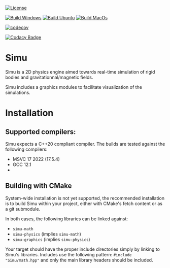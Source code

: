 [![License](https://img.shields.io/github/license/Matthieu-Beauchamp/Simu)](https://github.com/Matthieu-Beauchamp/Simu/blob/master/LICENSE)

[![Build Windows](https://github.com/Matthieu-Beauchamp/Simu/actions/workflows/build_windows.yml/badge.svg)](https://github.com/Matthieu-Beauchamp/Simu/actions/workflows/build_windows.yml)
[![Build Ubuntu](https://github.com/Matthieu-Beauchamp/Simu/actions/workflows/build_ubuntu.yml/badge.svg)](https://github.com/Matthieu-Beauchamp/Simu/actions/workflows/build_ubuntu.yml)
[![Build MacOs](https://github.com/Matthieu-Beauchamp/Simu/actions/workflows/build_macos.yml/badge.svg)](https://github.com/Matthieu-Beauchamp/Simu/actions/workflows/build_macos.yml)

[![codecov](https://codecov.io/gh/Matthieu-Beauchamp/Simu/branch/master/graph/badge.svg?token=AYAKQV1UZI)](https://codecov.io/gh/Matthieu-Beauchamp/Simu)

[![Codacy Badge](https://app.codacy.com/project/badge/Grade/6eae28fc833d47f8858fc4fbe3328dff)](https://app.codacy.com/gh/Matthieu-Beauchamp/Simu/dashboard?utm_source=gh&utm_medium=referral&utm_content=&utm_campaign=Badge_grade)


# Simu
Simu is a 2D physics engine aimed towards real-time simulation of rigid bodies and
gravitationnal/magnetic fields.

Simu includes a graphics modules to facilitate visualization of the simulations.


# Installation

## Supported compilers:
Simu expects a C++20 compliant compiler. The builds are tested against the following compilers:
- MSVC 17 2022 (17.5.4)
- GCC 12.1
- 


## Building with CMake
System-wide installation is not yet supported, the recommended installation is 
to build Simu within your project, either with CMake's fetch content or as 
a git submodule.

In both cases, the following libraries can be linked against:
- `simu-math`
- `simu-physics` (implies `simu-math`)
- `simu-graphics` (implies `simu-physics`)

Your target should have the proper include directories simply by linking to Simu's
libraries. Includes use the following pattern: `#include "Simu/math.hpp"`
and only the main library headers should be included.
